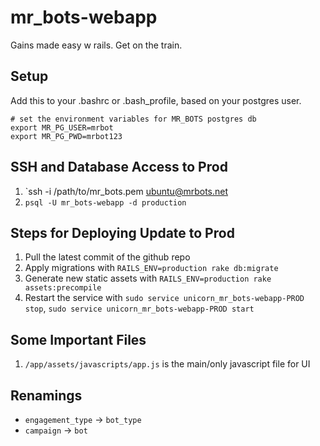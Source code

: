 # mr_bots-webapp
Gains made easy w rails. Get on the train. 

## Setup
Add this to your .bashrc or .bash_profile, based on your postgres user.

	# set the environment variables for MR_BOTS postgres db 
	export MR_PG_USER=mrbot 
	export MR_PG_PWD=mrbot123 

## SSH and Database Access to Prod

1. `ssh -i /path/to/mr_bots.pem ubuntu@mrbots.net
2. `psql -U mr_bots-webapp -d production`

## Steps for Deploying Update to Prod

1. Pull the latest commit of the github repo
2. Apply migrations with `RAILS_ENV=production rake db:migrate`
3. Generate new static assets with `RAILS_ENV=production rake assets:precompile`
4. Restart the service with `sudo service unicorn_mr_bots-webapp-PROD stop`, `sudo service unicorn_mr_bots-webapp-PROD start`

## Some Important Files

1. `/app/assets/javascripts/app.js` is the main/only javascript file for UI

## Renamings
- `engagement_type` -> `bot_type`
- `campaign` -> `bot`
